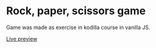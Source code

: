 # Rock, paper, scissors game
Game was made as exercise in kodilla course in vanilla JS.

[Live preview](https://thortila.github.io/rockpaperscissorsjs/)
